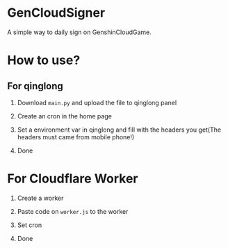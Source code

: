 # GenCloudSigner
A simple way to daily sign on GenshinCloudGame.

# How to use?

## For qinglong

1. Download `main.py` and upload the file to qinglong panel

2. Create an cron in the home page

3. Set a environment var in qinglong and fill with the headers you get(The headers must came from mobile phone!)

4. Done

# For Cloudflare Worker

1. Create a worker

2. Paste code on `worker.js` to the worker

3. Set cron

4. Done

